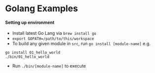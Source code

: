 # Golang Examples

#### Setting up environment

-  Install latest Go Lang via `brew install go`
- `export GOPATH=/path/to/this/workspace`
- To build any given module in `src`, run `go install [module-name]`
e.g. 

```
go install 01_hello_world
./bin/01_hello_world
```

- Run `./bin/[module-name]` to execute